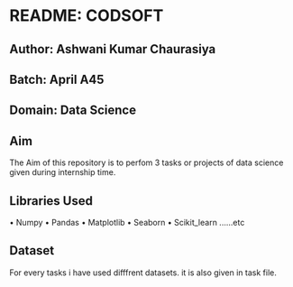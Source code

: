 # README: CODSOFT

## Author: Ashwani Kumar Chaurasiya

## Batch: April A45

## Domain: Data Science

## Aim

The Aim of this repository is to perfom 3 tasks or projects of data science given during internship time.

## Libraries Used
•	Numpy
•	Pandas
•	Matplotlib
•	Seaborn
•	Scikit_learn 
  ......etc


## Dataset
For every tasks i have used difffrent datasets. it is also given in task file.
